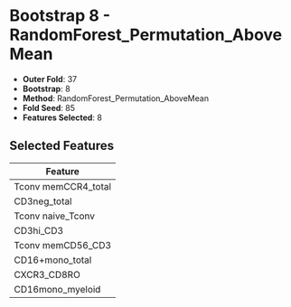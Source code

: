 # Bootstrap 8 - RandomForest_Permutation_AboveMean

- **Outer Fold**: 37
- **Bootstrap**: 8
- **Method**: RandomForest_Permutation_AboveMean
- **Fold Seed**: 85
- **Features Selected**: 8

## Selected Features

| Feature |
|---------|
| Tconv memCCR4_total |
| CD3neg_total |
| Tconv naive_Tconv |
| CD3hi_CD3 |
| Tconv memCD56_CD3 |
| CD16+mono_total |
| CXCR3_CD8RO |
| CD16mono_myeloid |
